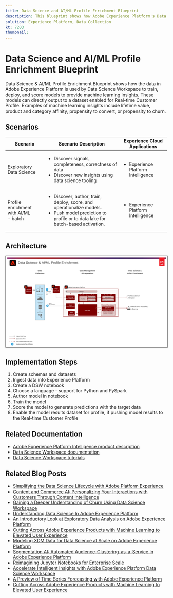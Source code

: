 ```yaml
---
title: Data Science and AI/ML Profile Enrichment Blueprint
description: This blueprint shows how Adobe Experience Platform's Data Science Workspace can use data within Experience Platform to train, deploy, and score models to provide machine learning insights from the data.
solution: Experience Platform, Data Collection
kt: 7203
thumbnail: 
---
```


# Data Science and AI/ML Profile Enrichment Blueprint

Data Science & AI/ML Profile Enrichment Blueprint shows how the data in Adobe Experience Platform is used by Data Science Workspace to train, deploy, and score models to provide machine learning insights. These models can directly output to a dataset enabled for Real-time Customer Profile. Examples of machine learning insights include lifetime value, product and category affinity, propensity to convert, or propensity to churn. 

## Scenarios

| Scenario | Scenario Description | Experience Cloud Applications |
|---|---|---|
|Exploratory Data Science | <ul><li>Discover signals, completeness, correctness of data</li><li>Discover new insights using data science tooling</li></ul> | <ul><li>Experience Platform Intelligence</li></ul> |
|Profile enrichment with AI/ML<br> - batch | <ul><li>Discover, author, train, deploy, score, and operationalize models.</li><li>Push model prediction to profile or to data lake for batch-based activation.</li></ul> | <ul><li>Experience Platform Intelligence</li></ul> |

## Architecture

<img src="assets/datascience.svg" alt="Reference Architecture for the Data Science and AI/ML Profile Enrichment Blueprint" style="border:1px solid #4a4a4a" />

## Implementation Steps

1. Create schemas and datasets
1. Ingest data into Experience Platform
1. Create a DSW notebook
1. Choose a language - support for Python and PySpark
1. Author model in notebook
1. Train the model
1. Score the model to generate predictions with the target data
1. Enable the model results dataset for profile, if pushing model results to the Real-time Customer Profile

## Related Documentation

* [Adobe Experience Platform Intelligence product description](https://helpx.adobe.com/legal/product-descriptions/adobe-experience-platform-intelligence---product-description.html)
* [Data Science Workspace documentation](https://experienceleague.adobe.com/docs/experience-platform/data-science-workspace/home.html?lang=en)
* [Data Science Workspace tutorials](https://experienceleague.adobe.com/docs/platform-learn/tutorials/data-science-workspace/understanding-data-science-workspace.html)

## Related Blog Posts

* [Simplifying the Data Science Lifecycle with Adobe Platform Experience](https://medium.com/adobetech/simplifying-the-data-science-lifecycle-with-adobe-platform-experience-8ea4f056d82f)
* [Content and Commerce AI: Personalizing Your Interactions with Customers Through Content Intelligence](https://medium.com/adobetech/content-and-commerce-ai-personalizing-your-interactions-with-customers-through-content-intelligence-dc182601deab)
* [Gaining a Deeper Understanding of Churn Using Data Science Workspace](https://medium.com/adobetech/gaining-a-deeper-understanding-of-churn-using-data-science-workspace-18a2190e0cf3)
* [Understanding Data Science In Adobe Experience Platform](https://medium.com/adobetech/understanding-data-science-in-adobe-experience-platform-5bce5a17b42)
* [An Introductory Look at Exploratory Data Analysis on Adobe Experience Platform](https://medium.com/adobetech/an-introductory-look-at-exploratory-data-analysis-on-adobe-experience-platform-1bfce7501d9a)
* [Cutting Across Adobe Experience Products with Machine Learning to Elevated User Experience](https://medium.com/adobetech/cutting-across-adobe-experience-products-with-machine-learning-to-elevated-user-experience-7c85000510d1)
* [Modeling XDM Data for Data Science at Scale on Adobe Experience Platform](https://medium.com/adobetech/modeling-xdm-data-for-data-science-at-scale-on-adobe-experience-platform-222bb2a6dbf7)
* [Segmentation.AI: Automated Audience-Clustering-as-a-Service in Adobe Experience Platform](https://medium.com/adobetech/segmentation-ai-automated-audience-clustering-as-a-service-in-adobe-experience-platform-261f4099462c)
* [Reimagining Jupyter Notebooks for Enterprise Scale](https://medium.com/adobetech/reimagining-jupyter-notebooks-for-enterprise-scale-8bc6340d504a)
* [Accelerate Intelligent Insights with Adobe Experience Platform Data Science Workspace](https://medium.com/adobetech/accelerate-intelligent-insights-with-adobe-experience-platform-data-science-workspace-89538bacbbea)
* [A Preview of Time Series Forecasting with Adobe Experience Platform](https://medium.com/adobetech/preview-of-time-series-forecasting-with-adobe-experience-platform-38a2fc778e89)
* [Cutting Across Adobe Experience Products with Machine Learning to Elevated User Experience](https://medium.com/adobetech/cutting-across-adobe-experience-products-with-machine-learning-to-elevated-user-experience-7c85000510d1)


